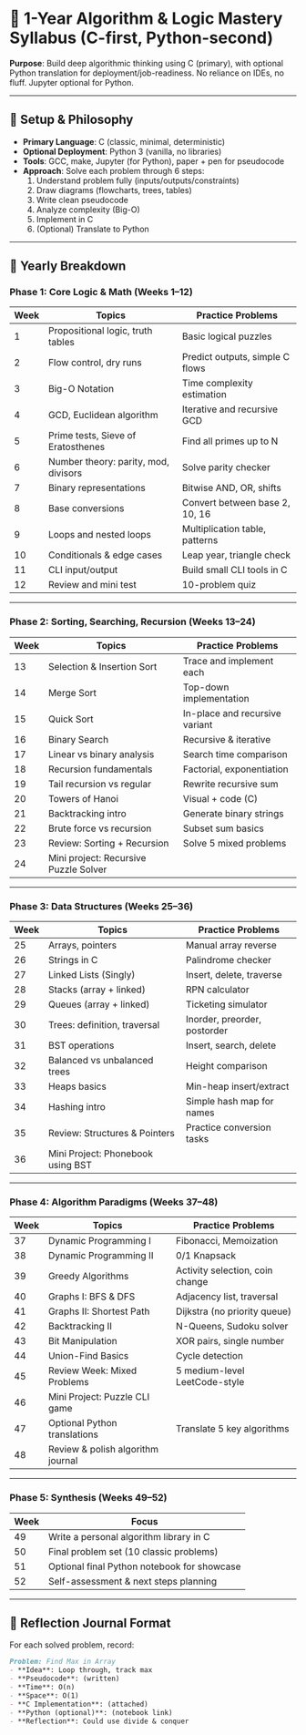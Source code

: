 # 🧠 1-Year Algorithm & Logic Mastery Syllabus (C-first, Python-second)

**Purpose**: Build deep algorithmic thinking using C (primary), with optional Python translation for deployment/job-readiness. No reliance on IDEs, no fluff. Jupyter optional for Python.

---

## 🔧 Setup & Philosophy
- **Primary Language**: C (classic, minimal, deterministic)
- **Optional Deployment**: Python 3 (vanilla, no libraries)
- **Tools**: GCC, make, Jupyter (for Python), paper + pen for pseudocode
- **Approach**: Solve each problem through 6 steps:
  1. Understand problem fully (inputs/outputs/constraints)
  2. Draw diagrams (flowcharts, trees, tables)
  3. Write clean pseudocode
  4. Analyze complexity (Big-O)
  5. Implement in C
  6. (Optional) Translate to Python

---

## 📅 Yearly Breakdown

### Phase 1: Core Logic & Math (Weeks 1–12)
| Week | Topics | Practice Problems |
|------|--------|-------------------|
| 1 | Propositional logic, truth tables | Basic logical puzzles |
| 2 | Flow control, dry runs | Predict outputs, simple C flows |
| 3 | Big-O Notation | Time complexity estimation |
| 4 | GCD, Euclidean algorithm | Iterative and recursive GCD |
| 5 | Prime tests, Sieve of Eratosthenes | Find all primes up to N |
| 6 | Number theory: parity, mod, divisors | Solve parity checker |
| 7 | Binary representations | Bitwise AND, OR, shifts |
| 8 | Base conversions | Convert between base 2, 10, 16 |
| 9 | Loops and nested loops | Multiplication table, patterns |
|10 | Conditionals & edge cases | Leap year, triangle check |
|11 | CLI input/output | Build small CLI tools in C |
|12 | Review and mini test | 10-problem quiz |

---

### Phase 2: Sorting, Searching, Recursion (Weeks 13–24)
| Week | Topics | Practice Problems |
|------|--------|-------------------|
|13 | Selection & Insertion Sort | Trace and implement each |
|14 | Merge Sort | Top-down implementation |
|15 | Quick Sort | In-place and recursive variant |
|16 | Binary Search | Recursive & iterative |
|17 | Linear vs binary analysis | Search time comparison |
|18 | Recursion fundamentals | Factorial, exponentiation |
|19 | Tail recursion vs regular | Rewrite recursive sum |
|20 | Towers of Hanoi | Visual + code (C) |
|21 | Backtracking intro | Generate binary strings |
|22 | Brute force vs recursion | Subset sum basics |
|23 | Review: Sorting + Recursion | Solve 5 mixed problems |
|24 | Mini project: Recursive Puzzle Solver | |

---

### Phase 3: Data Structures (Weeks 25–36)
| Week | Topics | Practice Problems |
|------|--------|-------------------|
|25 | Arrays, pointers | Manual array reverse |
|26 | Strings in C | Palindrome checker |
|27 | Linked Lists (Singly) | Insert, delete, traverse |
|28 | Stacks (array + linked) | RPN calculator |
|29 | Queues (array + linked) | Ticketing simulator |
|30 | Trees: definition, traversal | Inorder, preorder, postorder |
|31 | BST operations | Insert, search, delete |
|32 | Balanced vs unbalanced trees | Height comparison |
|33 | Heaps basics | Min-heap insert/extract |
|34 | Hashing intro | Simple hash map for names |
|35 | Review: Structures & Pointers | Practice conversion tasks |
|36 | Mini Project: Phonebook using BST | |

---

### Phase 4: Algorithm Paradigms (Weeks 37–48)
| Week | Topics | Practice Problems |
|------|--------|-------------------|
|37 | Dynamic Programming I | Fibonacci, Memoization |
|38 | Dynamic Programming II | 0/1 Knapsack |
|39 | Greedy Algorithms | Activity selection, coin change |
|40 | Graphs I: BFS & DFS | Adjacency list, traversal |
|41 | Graphs II: Shortest Path | Dijkstra (no priority queue) |
|42 | Backtracking II | N-Queens, Sudoku solver |
|43 | Bit Manipulation | XOR pairs, single number |
|44 | Union-Find Basics | Cycle detection |
|45 | Review Week: Mixed Problems | 5 medium-level LeetCode-style |
|46 | Mini Project: Puzzle CLI game | |
|47 | Optional Python translations | Translate 5 key algorithms |
|48 | Review & polish algorithm journal | |

---

### Phase 5: Synthesis (Weeks 49–52)
| Week | Focus |
|------|-------|
|49 | Write a personal algorithm library in C |
|50 | Final problem set (10 classic problems) |
|51 | Optional final Python notebook for showcase |
|52 | Self-assessment & next steps planning |

---

## 📘 Reflection Journal Format
For each solved problem, record:

```markdown
Problem: Find Max in Array
- **Idea**: Loop through, track max
- **Pseudocode**: (written)
- **Time**: O(n)
- **Space**: O(1)
- **C Implementation**: (attached)
- **Python (optional)**: (notebook link)
- **Reflection**: Could use divide & conquer
```
